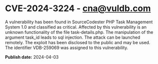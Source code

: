 # CVE-2024-3224 - cna@vuldb.com

A vulnerability has been found in SourceCodester PHP Task Management System 1.0 and classified as critical. Affected by this vulnerability is an unknown functionality of the file task-details.php. The manipulation of the argument task_id leads to sql injection. The attack can be launched remotely. The exploit has been disclosed to the public and may be used. The identifier VDB-259069 was assigned to this vulnerability.

**Publish date:** 2024-04-03
